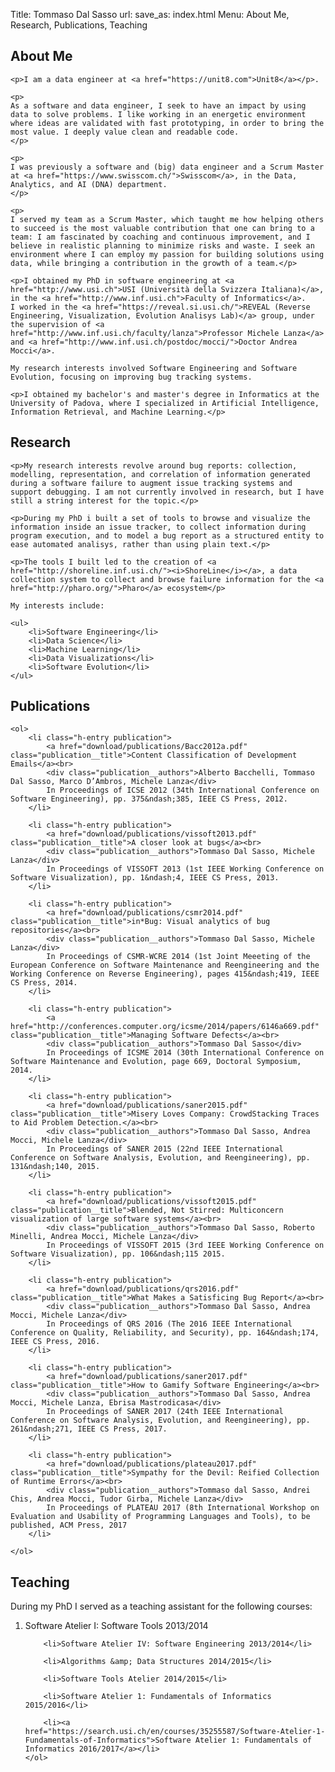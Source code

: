 Title: Tommaso Dal Sasso
url:
save_as: index.html
Menu: About Me, Research, Publications, Teaching


<section id="about_me" class="main-section">
    <h2>About Me</h2>

    <p>I am a data engineer at <a href="https://unit8.com">Unit8</a></p>.

    <p>
    As a software and data engineer, I seek to have an impact by using data to solve problems. I like working in an energetic environment where ideas are validated with fast prototyping, in order to bring the most value. I deeply value clean and readable code.
    </p>

    <p>
    I was previously a software and (big) data engineer and a Scrum Master at <a href="https://www.swisscom.ch/">Swisscom</a>, in the Data, Analytics, and AI (DNA) department.
    </p>

    <p>
    I served my team as a Scrum Master, which taught me how helping others to succeed is the most valuable contribution that one can bring to a team: I am fascinated by coaching and continuous improvement, and I believe in realistic planning to minimize risks and waste. I seek an environment where I can employ my passion for building solutions using data, while bringing a contribution in the growth of a team.</p>

    <p>I obtained my PhD in software engineering at <a href="http://www.usi.ch">USI (Università della Svizzera Italiana)</a>, in the <a href="http://www.inf.usi.ch">Faculty of Informatics</a>.
    I worked in the <a href="https://reveal.si.usi.ch/">REVEAL (Reverse Engineering, Visualization, Evolution Analisys Lab)</a> group, under the supervision of <a href="http://www.inf.usi.ch/faculty/lanza">Professor Michele Lanza</a> and <a href="http://www.inf.usi.ch/postdoc/mocci/">Doctor Andrea Mocci</a>.
    
    My research interests involved Software Engineering and Software Evolution, focusing on improving bug tracking systems.

    <p>I obtained my bachelor's and master's degree in Informatics at the University of Padova, where I specialized in Artificial Intelligence, Information Retrieval, and Machine Learning.</p>

</section>

<section id="research" class="main-section">
    <h2>Research</h2>

    <p>My research interests revolve around bug reports: collection, modelling, representation, and correlation of information generated during a software failure to augment issue tracking systems and support debugging. I am not currently involved in research, but I have still a string interest for the topic.</p>

    <p>During my PhD i built a set of tools to browse and visualize the information inside an issue tracker, to collect information during program execution, and to model a bug report as a structured entity to ease automated analisys, rather than using plain text.</p>

    <p>The tools I built led to the creation of <a href="http://shoreline.inf.usi.ch/"><i>ShoreLine</i></a>, a data collection system to collect and browse failure information for the <a href="http://pharo.org/">Pharo</a> ecosystem</p>

    My interests include:

    <ul>
        <li>Software Engineering</li>
        <li>Data Science</li>
        <li>Machine Learning</li>
        <li>Data Visualizations</li>
        <li>Software Evolution</li>
    </ul>
</section>

<section id="publications" class="main-section">
    <h2 class="p-name">Publications</h2>

    <ol>
        <li class="h-entry publication">
            <a href="download/publications/Bacc2012a.pdf" class="publication__title">Content Classification of Development Emails</a><br>
            <div class="publication__authors">Alberto Bacchelli, Tommaso Dal Sasso, Marco D’Ambros, Michele Lanza</div>
            In Proceedings of ICSE 2012 (34th International Conference on Software Engineering), pp. 375&ndash;385, IEEE CS Press, 2012.
        </li>

        <li class="h-entry publication">
            <a href="download/publications/vissoft2013.pdf" class="publication__title">A closer look at bugs</a><br>
            <div class="publication__authors">Tommaso Dal Sasso, Michele Lanza</div>
            In Proceedings of VISSOFT 2013 (1st IEEE Working Conference on Software Visualization), pp. 1&ndash;4, IEEE CS Press, 2013.
        </li>

        <li class="h-entry publication">
            <a href="download/publications/csmr2014.pdf" class="publication__title">in*Bug: Visual analytics of bug repositories</a><br>
            <div class="publication__authors">Tommaso Dal Sasso, Michele Lanza</div>
            In Proceedings of CSMR-WCRE 2014 (1st Joint Meeeting of the European Conference on Software Maintenance and Reengineering and the Working Conference on Reverse Engineering), pages 415&ndash;419, IEEE CS Press, 2014.
        </li>

        <li class="h-entry publication">
            <a href="http://conferences.computer.org/icsme/2014/papers/6146a669.pdf" class="publication__title">Managing Software Defects</a><br>
            <div class="publication__authors">Tommaso Dal Sasso</div>
            In Proceedings of ICSME 2014 (30th International Conference on Software Maintenance and Evolution, page 669, Doctoral Symposium, 2014.
        </li>

        <li class="h-entry publication">
            <a href="download/publications/saner2015.pdf" class="publication__title">Misery Loves Company: CrowdStacking Traces to Aid Problem Detection.</a><br>
            <div class="publication__authors">Tommaso Dal Sasso, Andrea Mocci, Michele Lanza</div>
            In Proceedings of SANER 2015 (22nd IEEE International Conference on Software Analysis, Evolution, and Reengineering), pp. 131&ndash;140, 2015.
        </li>

        <li class="h-entry publication">
            <a href="download/publications/vissoft2015.pdf" class="publication__title">Blended, Not Stirred: Multiconcern visualization of large software systems</a><br>
            <div class="publication__authors">Tommaso Dal Sasso, Roberto Minelli, Andrea Mocci, Michele Lanza</div>
            In Proceedings of VISSOFT 2015 (3rd IEEE Working Conference on Software Visualization), pp. 106&ndash;115 2015.
        </li>

        <li class="h-entry publication">
            <a href="download/publications/qrs2016.pdf" class="publication__title">What Makes a Satisficing Bug Report</a><br>
            <div class="publication__authors">Tommaso Dal Sasso, Andrea Mocci, Michele Lanza</div>
            In Proceedings of QRS 2016 (The 2016 IEEE International Conference on Quality, Reliability, and Security), pp. 164&ndash;174, IEEE CS Press, 2016.
        </li>

        <li class="h-entry publication">
            <a href="download/publications/saner2017.pdf" class="publication__title">How to Gamify Software Engineering</a><br>
            <div class="publication__authors">Tommaso Dal Sasso, Andrea Mocci, Michele Lanza, Ebrisa Mastrodicasa</div>
            In Proceedings of SANER 2017 (24th IEEE International Conference on Software Analysis, Evolution, and Reengineering), pp. 261&ndash;271, IEEE CS Press, 2017.
        </li>

        <li class="h-entry publication">
            <a href="download/publications/plateau2017.pdf" class="publication__title">Sympathy for the Devil: Reified Collection of Runtime Errors</a><br>
            <div class="publication__authors">Tommaso dal Sasso, Andrei Chis, Andrea Mocci, Tudor Girba, Michele Lanza</div>
            In Proceedings of PLATEAU 2017 (8th International Workshop on Evaluation and Usability of Programming Languages and Tools), to be published, ACM Press, 2017
        </li>

    </ol>
</section>

<!--<section id="projects">
<h2>Projects</h2>
</section>-->

<section id="teaching" class="main-section">
    <h2>Teaching</h2>
    <p>During my PhD I served as a teaching assistant for the following courses:</p>
    <ol>
        <li>Software Atelier I: Software Tools 2013/2014</li>

        <li>Software Atelier IV: Software Engineering 2013/2014</li>

        <li>Algorithms &amp; Data Structures 2014/2015</li>

        <li>Software Tools Atelier 2014/2015</li>

        <li>Software Atelier 1: Fundamentals of Informatics	2015/2016</li>

        <li><a href="https://search.usi.ch/en/courses/35255587/Software-Atelier-1-Fundamentals-of-Informatics">Software Atelier 1: Fundamentals of Informatics 2016/2017</a></li>
    </ol>
</section>
